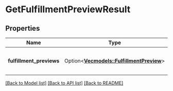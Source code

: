 # GetFulfillmentPreviewResult

## Properties

Name | Type | Description | Notes
------------ | ------------- | ------------- | -------------
**fulfillment_previews** | Option<[**Vec<models::FulfillmentPreview>**](FulfillmentPreview.md)> | An array of fulfillment preview information. | [optional]

[[Back to Model list]](../README.md#documentation-for-models) [[Back to API list]](../README.md#documentation-for-api-endpoints) [[Back to README]](../README.md)


